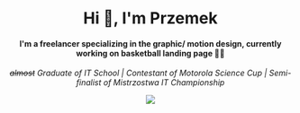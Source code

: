 <h1 align="center">Hi 👋, I'm Przemek</h1>
<h4 align="center">I'm a freelancer specializing in the graphic/ motion design, currently working on basketball landing page 🏀🔥</h4>
<p align="center"><i><strike>almost</strike> Graduate of IT School | Contestant of Motorola Science Cup | Semi-finalist of Mistrzostwa IT Championship</i></p>
<p align="center"><img align="center" src="https://media.tenor.com/wIa91mot0tAAAAAd/pixel-city-chill.gif"></p>
